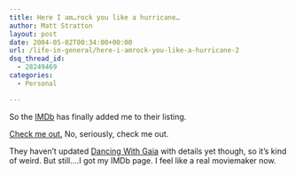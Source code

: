 ```yaml
---
title: Here I am…rock you like a hurricane…
author: Matt Stratton
layout: post
date: 2004-05-02T00:34:00+00:00
url: /life-in-general/here-i-amrock-you-like-a-hurricane-2
dsq_thread_id:
  - 28249469
categories:
  - Personal

---
```

So the <a href="http://www.imdb.com" target="_blank">IMDb</a> has finally added me to their listing.

<a href="http://www.imdb.com/name/nm1595334/" target="_blank">Check me out.</a> No, seriously, check me out.

They haven&#8217;t updated <a href="http://www.imdb.com/title/tt0407713/" target="_blank">Dancing With Gaia</a> with details yet though, so it&#8217;s kind of weird. But still&#8230;.I got my IMDb page. I feel like a real moviemaker now.